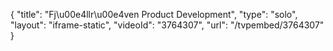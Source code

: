 {
    "title": "Fj\u00e4llr\u00e4ven Product Development",
    "type": "solo",
    "layout": "iframe-static",
    "videoId": "3764307",
    "url": "\/tvpembed\/3764307"
}